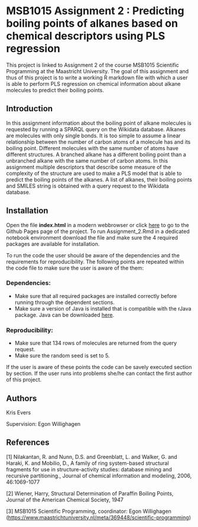# MSB1015 Assignment 2 : Predicting boiling points of alkanes based on chemical descriptors using PLS regression
This project is linked to Assignment 2 of the course MSB1015 Scientific Programming at the Maastricht University. The goal of this assignment and thus of this project is to write a working R markdown file with which a user is able to perform PLS regression on chemical information about alkane molecules to predict their boiling points.

## Introduction
In this assignment information about the boiling point of alkane molecules is requested by running a SPARQL query on the Wikidata database. Alkanes are molecules with only single bonds. It is too simple to assume a linear relationship between the number of carbon atoms of a molecule has and its boiling point. Different molecules with the same number of atoms have different structures. A branched alkane has a different boiling point than a unbranched alkane with the same number of carbon atoms. In this assignment multiple descriptors that describe some measure of the complexity of the structure are used to make a PLS model that is able to predict the boiling points of the alkanes. A list of alkanes, their boiling points and SMILES string is obtained with a query request to the Wikidata database.

## Installation
Open the file **index.html** in a modern webbrowser or click [here](https://krisevers.github.io/MSB1015_Assignment2/) to go to the Github Pages page of the project.
To run Assignment_2.Rmd in a dedicated notebook environment download the file and make sure the 4 required packages are available for installation.

To run the code the user should be aware of the dependencies and the requirements for reproducibility. The following points are repeated within the code file to make sure the user is aware of the them:

### Dependencies:
* Make sure that all required packages are installed correctly before running through the dependent sections.
* Make sure a version of Java is installed that is compatible with the rJava package. Java can be downloaded [here](https://www.oracle.com/technetwork/java/javase/downloads/index.html).

### Reproducibility:
* Make sure that 134 rows of molecules are returned from the query request.
* Make sure the random seed is set to 5.

If the user is aware of these points the code can be savely executed section by section. If the user runs into problems she/he can contact the first author of this project.

## Authors
Kris Evers

Supervision: Egon Willighagen

## References
[1] Nilakantan, R. and Nunn, D.S. and Greenblatt, L. and Walker, G. and Haraki, K. and Mobilio, D., A family of ring system-based structural fragments for use in structure-activity studies: database mining and recursive partitioning., Journal of chemical information and modeling, 2006, 46:1069-1077

[2] Wiener, Harry, Structural Determination of Paraffin Boiling Points, Journal of the American Chemical Society, 1947

[3] MSB1015 Scientific Programming, coordinator: Egon Willighagen (https://www.maastrichtuniversity.nl/meta/369448/scientific-programming)
